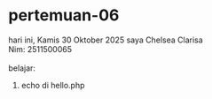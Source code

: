 # pertemuan-06

hari ini, Kamis 30 Oktober 2025
saya Chelsea Clarisa<br>
Nim: 2511500065<br>
<br>
belajar:<br>
<ol>
    <li>echo di hello.php</li>
</ol>
